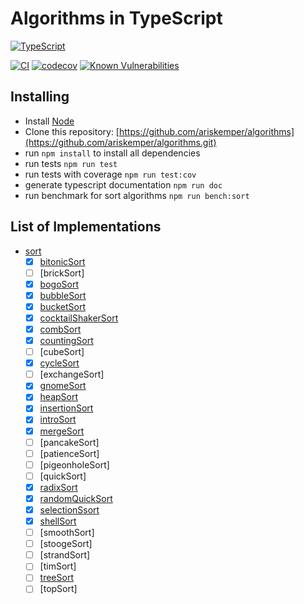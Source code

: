 # Algorithms in TypeScript

[![TypeScript][typescript-badge]][typescript-url]

[![CI][build-badge]][build-url]
[![codecov][codecov-badge]][codecov-url]
[![Known Vulnerabilities][snyk-badge]][snyk-url]

## Installing

- Install [Node](https://nodejs.org)
- Clone this repository: [https://github.com/ariskemper/algorithms](https://github.com/ariskemper/algorithms.git)
- run `npm install` to install all dependencies
- run tests `npm run test`
- run tests with coverage `npm run test:cov`
- generate typescript documentation `npm run doc`
- run benchmark for sort algorithms `npm run bench:sort`

## List of Implementations

- [sort](src/sort)
  - [x] [bitonicSort](src/sort/bitonic/bitonic.ts)
  - [ ] [brickSort]
  - [x] [bogoSort](src/sort/bogo/bogo.ts)
  - [x] [bubbleSort](src/sort/bubble/bubble.ts)
  - [x] [bucketSort](src/sort/bucket/bucket.ts)
  - [x] [cocktailShakerSort](src/sort/cocktail-shaker/cocktail-shaker.ts)
  - [x] [combSort](src/sort/comb/comb.ts)
  - [x] [countingSort](src/sort/counting/counting.ts)
  - [ ] [cubeSort]
  - [x] [cycleSort](src/sort/cycle/cycle.ts)
  - [ ] [exchangeSort]
  - [x] [gnomeSort](src/sort/gnome/gnome.ts)
  - [x] [heapSort](src/sort/heap/heap.ts)
  - [x] [insertionSort](src/sort/insertion/insertion.ts)
  - [x] [introSort](src/sort/intro/intro.ts)
  - [x] [mergeSort](src/sort/merge/merge.ts)
  - [ ] [pancakeSort]
  - [ ] [patienceSort]
  - [ ] [pigeonholeSort]
  - [ ] [quickSort]
  - [x] [radixSort](src/sort/radix/radix.ts)
  - [x] [randomQuickSort](src/sort/radix/radix.ts)
  - [x] [selectionSsort](src/sort/selection/selection.ts)
  - [x] [shellSort](src/sort/shell/shell.ts)
  - [ ] [smoothSort]
  - [ ] [stoogeSort]
  - [ ] [strandSort]
  - [ ] [timSort]
  - [ ] [treeSort](src/sort/tree/tree.ts)
  - [ ] [topSort]

[typescript-badge]: https://badges.frapsoft.com/typescript/code/typescript.svg?v=101
[typescript-url]: https://github.com/microsoft/TypeScript
[build-badge]: https://github.com/ariskemper/algot/actions/workflows/build.yml/badge.svg
[build-url]: https://github.com/ariskemper/algot/actions/workflows/build.yml
[codecov-badge]: https://codecov.io/gh/ariskemper/algorithms/graph/badge.svg?token=J95CIN2UZT
[codecov-url]: https://codecov.io/gh/ariskemper/algorithms
[snyk-badge]: https://snyk.io/test/github/ariskemper/algorithms/badge.svg
[snyk-url]: https://snyk.io/test/github/ariskemper/algorithms
